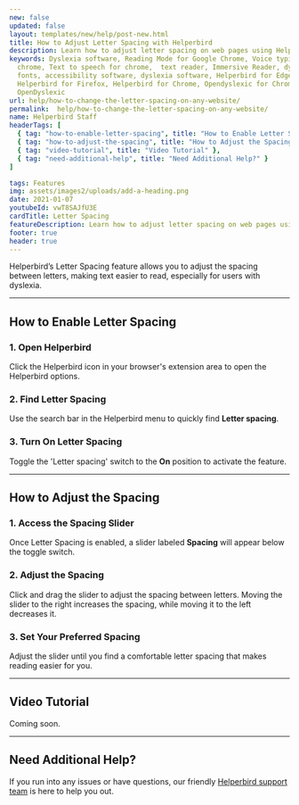 ```yaml
---
new: false
updated: false
layout: templates/new/help/post-new.html
title: How to Adjust Letter Spacing with Helperbird
description: Learn how to adjust letter spacing on web pages using Helperbird. This guide shows you how to enable and customize letter spacing, making text easier to read, especially for users with dyslexia.
keywords: Dyslexia software, Reading Mode for Google Chrome, Voice typing for
  chrome, Text to speech for chrome,  text reader, Immersive Reader, dyslexia
  fonts, accessibility software, dyslexia software, Helperbird for Edge,
  Helperbird for Firefox, Helperbird for Chrome, Opendyslexic for Chrome,
  OpenDyslexic
url: help/how-to-change-the-letter-spacing-on-any-website/
permalink:  help/how-to-change-the-letter-spacing-on-any-website/
name: Helperbird Staff
headerTags: [
  { tag: "how-to-enable-letter-spacing", title: "How to Enable Letter Spacing" },
  { tag: "how-to-adjust-the-spacing", title: "How to Adjust the Spacing" },
  { tag: "video-tutorial", title: "Video Tutorial" },
  { tag: "need-additional-help", title: "Need Additional Help?" }
]

tags: Features
img: assets/images2/uploads/add-a-heading.png
date: 2021-01-07
youtubeId: vwT8SAJfU3E
cardTitle: Letter Spacing
featureDescription: Learn how to adjust letter spacing on web pages using Helperbird. This guide shows you how to enable and customize letter spacing, making text easier to read, especially for users with dyslexia.
footer: true
header: true
---
```


Helperbird’s Letter Spacing feature allows you to adjust the spacing between letters, making text easier to read, especially for users with dyslexia.

---

## How to Enable Letter Spacing

### 1. Open Helperbird

Click the Helperbird icon in your browser's extension area to open the Helperbird options.

### 2. Find Letter Spacing

Use the search bar in the Helperbird menu to quickly find **Letter spacing**.

### 3. Turn On Letter Spacing

Toggle the 'Letter spacing' switch to the **On** position to activate the feature.

---

## How to Adjust the Spacing

### 1. Access the Spacing Slider

Once Letter Spacing is enabled, a slider labeled **Spacing** will appear below the toggle switch.

### 2. Adjust the Spacing

Click and drag the slider to adjust the spacing between letters. Moving the slider to the right increases the spacing, while moving it to the left decreases it.

### 3. Set Your Preferred Spacing

Adjust the slider until you find a comfortable letter spacing that makes reading easier for you.

---

## Video Tutorial

Coming soon.

---

## Need Additional Help?

If you run into any issues or have questions, our friendly [Helperbird support team](/support/) is here to help you out.

